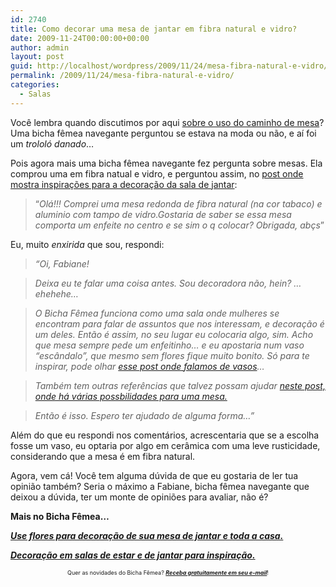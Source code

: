 ```yaml
---
id: 2740
title: Como decorar uma mesa de jantar em fibra natural e vidro?
date: 2009-11-24T00:00:00+00:00
author: admin
layout: post
guid: http://localhost/wordpress/2009/11/24/mesa-fibra-natural-e-vidro/
permalink: /2009/11/24/mesa-fibra-natural-e-vidro/
categories:
  - Salas
---
```

Você lembra quando discutimos por aqui [sobre o uso do caminho de mesa](http://www.trololodemulher.com.br/2009/11/05/caminho-de-mesa-em-mesa-de-vidro-usar-ou-no/)? Uma bicha fêmea navegante perguntou se estava na moda ou não, e aí foi um _trololó danado_…

Pois agora mais uma bicha fêmea navegante fez pergunta sobre mesas. Ela comprou uma em fibra natual e vidro, e perguntou assim, no [post onde mostra inspirações para a decoração da sala de jantar](http://www.trololodemulher.com.br/2009/02/18/sala-de-jantar-olhando-alm-do-enfeite-da-mesa/):

> “_Olá!!! Comprei uma mesa redonda de fibra natural (na cor tabaco) e aluminio com tampo de vidro.Gostaria de saber se essa mesa comporta um enfeite no centro e se sim o q colocar? Obrigada, abçs_”

Eu, muito _enxirida_ que sou, respondi:

> _“Oi, Fabiane!_

> _Deixa eu te falar uma coisa antes. Sou decoradora não, hein? &#8230;ehehehe&#8230;_

> _O Bicha Fêmea funciona como uma sala onde mulheres se encontram para falar de assuntos que nos interessam, e decoração é um deles. Então é assim, no seu lugar eu colocaria algo, sim. Acho que mesa sempre pede um enfeitinho&#8230; e eu apostaria num vaso “escândalo”, que mesmo sem flores fique muito bonito. Só para te inspirar, pode olhar_ [_esse post onde falamos de vasos_](http://www.trololodemulher.com.br/2009/10/16/as-flores-e-folhas-que-enfeitam-mais-que-a-casa/)_&#8230;_ 

> _Também tem outras referências que talvez possam ajudar_ [_neste post, onde há várias possbilidades para uma mesa._](http://www.trololodemulher.com.br/2009/02/11/alternativas-para-decorar-uma-mesa-de-jantar/)

> _Então é isso. Espero ter ajudado de alguma forma&#8230;”_

Além do que eu respondi nos comentários, acrescentaria que se a escolha fosse um vaso, eu optaria por algo em cerâmica com uma leve rusticidade, considerando que a mesa é em fibra natural.

Agora, vem cá! Você tem alguma dúvida de que eu gostaria de ler tua opinião também? Seria o máximo a Fabiane, bicha fêmea navegante que deixou a dúvida, ter um monte de opiniões para avaliar, não é?

**Mais no Bicha Fêmea…**

[**_Use flores para decoração de sua mesa de jantar e toda a casa._**](http://www.trololodemulher.com.br/2009/10/16/as-flores-e-folhas-que-enfeitam-mais-que-a-casa/)

[**_Decoração em salas de estar e de jantar para inspiração._**](http://www.trololodemulher.com.br/2009/04/12/salas-de-estar-e-de-jantar-sofisticadas-para-inspirao/)

<p style="text-align: center;">
  <span style="font-size: xx-small;">Quer as novidades do Bicha Fêmea? <strong><em><a href="http://feedburner.google.com/fb/a/mailverify?uri=blogbichafemea&loc=pt_BR">Receba gratuitamente em seu e-mail</a></em></strong>!</span>
</p>